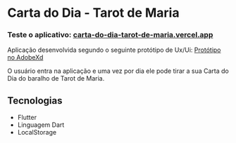 # Carta do Dia - Tarot de Maria

### Teste o aplicativo: <a href="https://carta-do-dia-tarot-de-maria.vercel.app" target='_blank'>carta-do-dia-tarot-de-maria.vercel.app</a>


Aplicação desenvolvida segundo o seguinte protótipo de Ux/Ui: [Protótipo no AdobeXd](https://xd.adobe.com/view/6e5fd206-69c4-4cea-ad3d-fa9993948548-3b0c)

O usuário entra na aplicação e uma vez por dia ele pode tirar a sua Carta do Dia do baralho de Tarot de Maria.



## Tecnologias
- Flutter
- Linguagem Dart
- LocalStorage